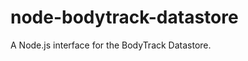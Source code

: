 node-bodytrack-datastore
========================

A Node.js interface for the BodyTrack Datastore.
